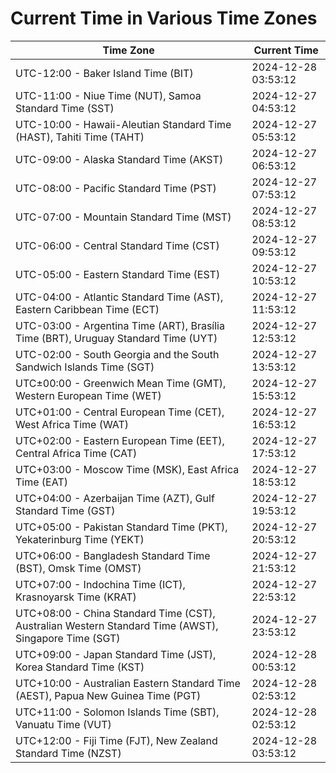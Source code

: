 # Current Time in Various Time Zones

| Time Zone | Current Time |
|-----------|--------------|
| UTC-12:00 - Baker Island Time (BIT) | 2024-12-28 03:53:12 |
| UTC-11:00 - Niue Time (NUT), Samoa Standard Time (SST) | 2024-12-27 04:53:12 |
| UTC-10:00 - Hawaii-Aleutian Standard Time (HAST), Tahiti Time (TAHT) | 2024-12-27 05:53:12 |
| UTC-09:00 - Alaska Standard Time (AKST) | 2024-12-27 06:53:12 |
| UTC-08:00 - Pacific Standard Time (PST) | 2024-12-27 07:53:12 |
| UTC-07:00 - Mountain Standard Time (MST) | 2024-12-27 08:53:12 |
| UTC-06:00 - Central Standard Time (CST) | 2024-12-27 09:53:12 |
| UTC-05:00 - Eastern Standard Time (EST) | 2024-12-27 10:53:12 |
| UTC-04:00 - Atlantic Standard Time (AST), Eastern Caribbean Time (ECT) | 2024-12-27 11:53:12 |
| UTC-03:00 - Argentina Time (ART), Brasília Time (BRT), Uruguay Standard Time (UYT) | 2024-12-27 12:53:12 |
| UTC-02:00 - South Georgia and the South Sandwich Islands Time (SGT) | 2024-12-27 13:53:12 |
| UTC±00:00 - Greenwich Mean Time (GMT), Western European Time (WET) | 2024-12-27 15:53:12 |
| UTC+01:00 - Central European Time (CET), West Africa Time (WAT) | 2024-12-27 16:53:12 |
| UTC+02:00 - Eastern European Time (EET), Central Africa Time (CAT) | 2024-12-27 17:53:12 |
| UTC+03:00 - Moscow Time (MSK), East Africa Time (EAT) | 2024-12-27 18:53:12 |
| UTC+04:00 - Azerbaijan Time (AZT), Gulf Standard Time (GST) | 2024-12-27 19:53:12 |
| UTC+05:00 - Pakistan Standard Time (PKT), Yekaterinburg Time (YEKT) | 2024-12-27 20:53:12 |
| UTC+06:00 - Bangladesh Standard Time (BST), Omsk Time (OMST) | 2024-12-27 21:53:12 |
| UTC+07:00 - Indochina Time (ICT), Krasnoyarsk Time (KRAT) | 2024-12-27 22:53:12 |
| UTC+08:00 - China Standard Time (CST), Australian Western Standard Time (AWST), Singapore Time (SGT) | 2024-12-27 23:53:12 |
| UTC+09:00 - Japan Standard Time (JST), Korea Standard Time (KST) | 2024-12-28 00:53:12 |
| UTC+10:00 - Australian Eastern Standard Time (AEST), Papua New Guinea Time (PGT) | 2024-12-28 02:53:12 |
| UTC+11:00 - Solomon Islands Time (SBT), Vanuatu Time (VUT) | 2024-12-28 02:53:12 |
| UTC+12:00 - Fiji Time (FJT), New Zealand Standard Time (NZST) | 2024-12-28 03:53:12 |
